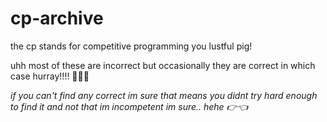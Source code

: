 # cp-archive
the cp stands for competitive programming you lustful pig!

uhh most of these are incorrect but occasionally they are correct in which case hurray!!!! 🤩🤩🤩

*if you can't find any correct im sure that means you didnt try hard enough to find it and not that im incompetent im sure.. hehe 👉👈*

